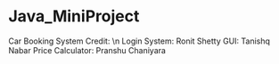 # Java_MiniProject
Car Booking System
Credit: \n
Login System: Ronit Shetty
GUI: Tanishq Nabar
Price Calculator: Pranshu Chaniyara
